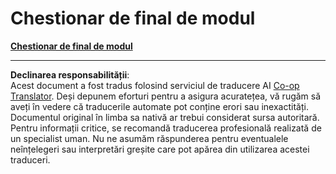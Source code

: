 <!--
CO_OP_TRANSLATOR_METADATA:
{
  "original_hash": "c3687f79e337c2723e091e7915abaefe",
  "translation_date": "2025-09-04T00:02:40+00:00",
  "source_file": "1.7 End of module quiz.md",
  "language_code": "ro"
}
-->
# Chestionar de final de modul

[**Chestionar de final de modul**](https://forms.office.com/r/qxyTgYKAg0)

---

**Declinarea responsabilității**:  
Acest document a fost tradus folosind serviciul de traducere AI [Co-op Translator](https://github.com/Azure/co-op-translator). Deși depunem eforturi pentru a asigura acuratețea, vă rugăm să aveți în vedere că traducerile automate pot conține erori sau inexactități. Documentul original în limba sa nativă ar trebui considerat sursa autoritară. Pentru informații critice, se recomandă traducerea profesională realizată de un specialist uman. Nu ne asumăm răspunderea pentru eventualele neînțelegeri sau interpretări greșite care pot apărea din utilizarea acestei traduceri.